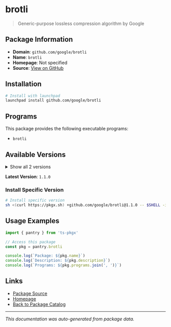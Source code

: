 # brotli

> Generic-purpose lossless compression algorithm by Google

## Package Information

- **Domain**: `github.com/google/brotli`
- **Name**: `brotli`
- **Homepage**: Not specified
- **Source**: [View on GitHub](https://github.com/pkgxdev/pantry/tree/main/projects/github.com/google/brotli/package.yml)

## Installation

```bash
# Install with launchpad
launchpad install github.com/google/brotli
```

## Programs

This package provides the following executable programs:

- `brotli`

## Available Versions

<details>
<summary>Show all 2 versions</summary>

- `1.1.0`, `1.0.9`

</details>

**Latest Version**: `1.1.0`

### Install Specific Version

```bash
# Install specific version
sh <(curl https://pkgx.sh) +github.com/google/brotli@1.1.0 -- $SHELL -i
```

## Usage Examples

```typescript
import { pantry } from 'ts-pkgx'

// Access this package
const pkg = pantry.brotli

console.log(`Package: ${pkg.name}`)
console.log(`Description: ${pkg.description}`)
console.log(`Programs: ${pkg.programs.join(', ')}`)
```

## Links

- [Package Source](https://github.com/pkgxdev/pantry/tree/main/projects/github.com/google/brotli/package.yml)
- [Homepage](#)
- [Back to Package Catalog](../../../package-catalog.md)

---

*This documentation was auto-generated from package data.*
